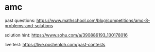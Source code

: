 # amc
past questions:
https://www.mathschool.com/blog/competitions/amc-8-problems-and-solutions

solution hint:
https://www.sohu.com/a/390889193_100178016

live test:
https://live.poshenloh.com/past-contests

